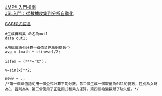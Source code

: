 [JMP® 入門指南](https://www.jmp.com/zh_tw/events/ondemand/non-series/getting-started-with-jmp/watch.html#formsuccess)  
[JSL入門：從數據收集到分析自動化](https://www.jmp.com/zh_tw/events/ondemand/non-series/jsl-introduction/watch.html#formsuccess)  

[SAS程式語言](https://www.diklearn.com/a/202101/58525.html)  
```
#生成資料集 命名為out1
data out1;
```

```
#用賦值語句計算一個值並存放到變數中
avg = (math + chinese)/2;

isfem = (***='女');

y=sin(x)**2;

newv = .;
/*第一個賦值語句用一個公式計算平均分數。第二個生成一個取值為0或1的變數，性別為女時為1，否則為0。第三個使用了正弦函式和乘方運算。第四個給變數賦了缺失值。*/
```
